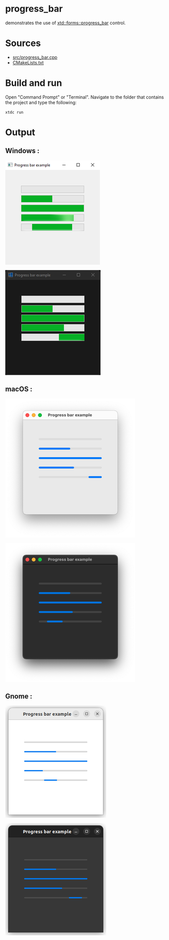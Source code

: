 # progress_bar

demonstrates the use of [xtd::forms::progress_bar](../../../../src/xtd.forms/include/xtd/forms/progress_bar.h) control.

# Sources

* [src/progress_bar.cpp](src/progress_bar.cpp)
* [CMakeLists.txt](CMakeLists.txt)

# Build and run

Open "Command Prompt" or "Terminal". Navigate to the folder that contains the project and type the following:

```shell
xtdc run
```

# Output

## Windows :

![Screenshot](../../../../docs/pictures/examples/controls/progress_bar_w.png)

![Screenshot](../../../../docs/pictures/examples/controls/progress_bar_wd.png)

## macOS :

![Screenshot](../../../../docs/pictures/examples/controls/progress_bar_m.png)

![Screenshot](../../../../docs/pictures/examples/controls/progress_bar_md.png)

## Gnome :

![Screenshot](../../../../docs/pictures/examples/controls/progress_bar_g.png)

![Screenshot](../../../../docs/pictures/examples/controls/progress_bar_gd.png)
